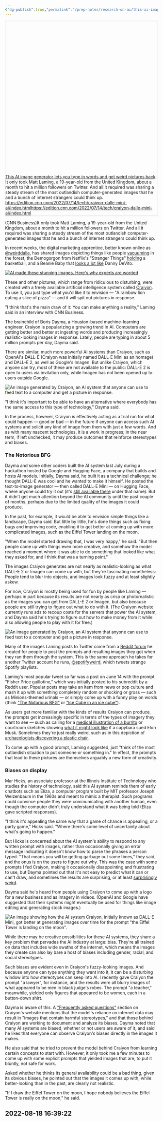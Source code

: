```yaml
---
{"dg-publish":true,"permalink":"/prep-notes/research-on-ai/this-ai-image-generator-lets-you-type-in-words-and-get-weird-pictures-back-cnn/"}
---
```




<div
  style="
    border: 1px solid rgb(222, 222, 222);
    box-shadow: rgba(0, 0, 0, 0.06) 0px 1px 3px;
  "
>
  <div class="w __if _lc _sm _od _alsd _alcd _lh14 _xm _xi _ts _dm">
    <div class="wf">
      <div class="wc">
        <div class="e" style="padding-bottom: 100%">
          <div class="em">
            <a
              href="https://edition.cnn.com/2022/07/14/tech/craiyon-dalle-mini-ai/index.html"
              target="_blank"
              rel="noopener"
              data-do-not-bind-click
              class="c"
              style="
                background-image: url('https://cdn.cnn.com/cnnnext/dam/assets/220711163147-craiyon-rainbow-lion-eating-pizza-super-tease.jpg');
              "
            ></a>
          </div>
        </div>
      </div>
      <div class="wt">
        <div class="t _f0 _ffsa _fsn _fwn">
          <div class="th _f1p _fsn _fwb">
            <a href="https://edition.cnn.com/2022/07/14/tech/craiyon-dalle-mini-ai/index.html" target="_blank" rel="noopener" class="thl"
              >This AI image generator lets you type in words and get weird pictures back</a
            >
          </div>
          <div class="td">It only took Matt Laming, a 19-year-old from the United Kingdom, about a month to hit a million followers on Twitter. And all it required was sharing a steady stream of the most outlandish computer-generated images that he and a bunch of internet strangers could think up.</div>
          <div class="tf _f1m">
            <div class="tc">
              <a href="https://edition.cnn.com/2022/07/14/tech/craiyon-dalle-mini-ai/index.html" target="_blank" rel="noopener" class="tw _f1m"
                ><span class="twt">https://edition.cnn.com/2022/07/14/tech/craiyon-dalle-mini-ai/index.html</span
                ><span class="twd">https://edition.cnn.com/2022/07/14/tech/craiyon-dalle-mini-ai/index.html</span></a
              >
            </div>
          </div>
        </div>
      </div>
    </div>
  </div>
</div>

(CNN Business)It only took Matt Laming, a 19-year-old from the United Kingdom, about a month to hit a million followers on Twitter. And all it required was sharing a steady stream of the most outlandish computer-generated images that he and a bunch of internet strangers could think up.

In recent weeks, the digital marketing apprentice, better known online as [@weirddalle](https://twitter.com/weirddalle), has shared images depicting things like people [vacuuming](https://twitter.com/weirddalle/status/1544369495564865537?s=20&t=Nb4lVPd0toft-iHNOuavig) in the forest, the Demogorgon from Netflix's "Stranger Things" [holding](https://twitter.com/weirddalle/status/1534549407537963010?s=20&t=RULw-k0GxExireKLn7436w) a basketball, and a Beanie Baby that [looks a lot like](https://twitter.com/weirddalle/status/1542259349699137536?s=20&t=RULw-k0GxExireKLn7436w) Danny DeVito.

[![AI made these stunning images. Here&#39;s why experts are worried](https://cdn.cnn.com/cnnnext/dam/assets/220607143256-google-imagen-corgi-house-of-sushi-medium-plus-169.jpg)](https://edition.cnn.com/2022/06/30/tech/openai-google-realistic-images-bias/index.html)

These and other pictures, which range from ridiculous to disturbing, were created with a freely available artificial intelligence system called [Craiyon](https://www.craiyon.com/). To use it, you just type what you'd like it to envision — "A rainbow lion eating a slice of pizza" — and it will spit out pictures in response.

"I think that's the main draw of it: You can make anything a reality," Laming said in an interview with CNN Business.

The brainchild of Boris Dayma, a Houston-based machine-learning engineer, Craiyon is popularizing a growing trend in AI. Computers are getting better and better at ingesting words and producing increasingly realistic-looking images in response. Lately, people are typing in about 5 million prompts per day, Dayma said.

There are similar, much more powerful AI systems than Craiyon, such as OpenAI's DALL-E (Craiyon was initially named DALL-E Mini as an homage) and DALL-E 2, as well as Google's Imagen. But unlike Craiyon, which anyone can try, most of these are not available to the public: DALL-E 2 is open to users via invitation only, while Imagen has not been opened up to users outside Google.

![An image generated by Craiyon, an AI system that anyone can use to feed text to a computer and get a picture in response. ](https://cdn.cnn.com/cnnnext/dam/assets/220711163147-craiyon-rainbow-lion-eating-pizza-exlarge-169.jpg)

"I think it's important to be able to have an alternative where everybody has the same access to this type of technology," Dayma said.

In the process, however, Craiyon is effectively acting as a trial run for what could happen — good or bad — in the future if anyone can access such AI systems and solicit any kind of image from them with just a few words. And as with many nascent technologies, it is a work in progress; in the near term, if left unchecked, it may produce outcomes that reinforce stereotypes and biases.

### The Notorious BFG

Dayma and some other coders built the AI system last July during a hackathon hosted by Google and Hugging Face, a company that builds and hosts AI models. Initially, Dayma said, he built it as a technical challenge; he thought DALL-E was cool and he wanted to make it himself. He posted the text-to-image generator — then called DALL-E Mini — on Hugging Face, where anyone could try it out (it's [still available there](https://huggingface.co/spaces/dalle-mini/dalle-mini) under that name). But it didn't get much attention beyond the AI community until the past couple of months, perhaps due to the limited quality of the images it could produce.

In the past, for example, it would be able to envision simple things like a landscape, Dayma said. But little by little, he's done things such as fixing bugs and improving code, enabling it to get better at coming up with more complicated images, such as the Eiffel Tower landing on the moon.

"When the model started drawing that, I was very happy," he said. "But then people came up with things even more creative, and somehow the model reached a moment where it was able to do something that looked like what they asked for, and I think that was a turning point."

The images Craiyon generates are not nearly as realistic-looking as what DALL-E 2 or Imagen can come up with, but they're fascinating nonetheless: People tend to blur into objects, and images look fuzzy and at least slightly askew.

For now, Craiyon is mostly being used for fun by people like Laming — perhaps in part because its results are not nearly as crisp or photorealistic as the images you can get from DALL-E 2 or Imagen, but also because people are still trying to figure out what to do with it. (The Craiyon website currently runs ads to recoup costs for the servers that power the AI system, and Dayma said he's trying to figure out how to make money from it while also allowing people to play with it for free.)

![An image generated by Craiyon, an AI system that anyone can use to feed text to a computer and get a picture in response. ](https://cdn.cnn.com/cnnnext/dam/assets/220711163449-craiyon-weirddalle-pizza-dishwasher-exlarge-169.jpg)

Many of the images Laming posts to Twitter come from a [Reddit forum](https://www.reddit.com/r/weirddalle/) he created for people to post the prompts and resulting images they got when they ran them through the system. This is the same approach he takes for another Twitter account he runs, [@spotifyweird](https://twitter.com/spotifyweird), which tweets strange Spotify playlists.

Laming's most popular tweet so far was a post on June 14 with the prompt "Fisher Price guillotine," which was initially posted to his subreddit by a Reddit user. Popular posts may take an item from news or pop culture and mash it up with something completely random or shocking or gross — such as Minions-themed urinals — or simply come up with a funny play on words (think ["The Notorious BFG"](https://twitter.com/weirddalle/status/1544433676276088832?s=20&t=Nb4lVPd0toft-iHNOuavig) or ["Ice Cube in an ice cube"](https://twitter.com/weirddalle/status/1542053138492006400?s=20&t=Nb4lVPd0toft-iHNOuavig)).

As users get more familiar with the kinds of results Craiyon can produce, the prompts get increasingly specific in terms of the types of imagery they want to see — such as calling for a [medical illustration of a burrito](https://twitter.com/weirddalle/status/1545162101051752451?s=20&t=Nb4lVPd0toft-iHNOuavig) or courtroom sketches showing [what it might look like](https://twitter.com/weirddalle/status/1537357215669096451?s=20&t=Nb4lVPd0toft-iHNOuavig) if a capybara sued Elon Musk. Sometimes they're just really weird, such as in this depiction of [archaeologists discovering a plastic chair](https://twitter.com/weirddalle/status/1544013933316653058?s=20&t=Nb4lVPd0toft-iHNOuavig).

To come up with a good prompt, Laming suggested, just "think of the most outlandish situation to put someone or something in." In effect, the prompts that lead to these pictures are themselves arguably a new form of creativity.

### Biases on display

Mar Hicks, an associate professor at the Illinois Institute of Technology who studies the history of technology, said this AI system reminds them of early chatbots such as Eliza, a computer program built by MIT professor Joseph Weizenbaum in the 1960s and meant to mimic a therapist. Such programs could convince people they were communicating with another human, even though the computer didn't truly understand what it was being told (Eliza gave scripted responses).

"I think it's appealing the same way that a game of chance is appealing, or a party game," Hicks said. "Where there's some level of uncertainty about what's going to happen."

But Hicks is concerned about the AI system's ability to respond to any written prompt with images, rather than occasionally giving an error message indicating it doesn't know how to parse the phrases a person typed. "That means you will be getting garbage out some times," they said, and the onus is on the users to figure out why. This was the case with some prompts I fed Craiyon, making it occasionally disappointing and frustrating to use, but Dayma pointed out that it's not easy to predict what it can or can't draw, and sometimes the results are surprising, or at least [surprisingly weird](https://twitter.com/Brainmage/status/1538111384390619136).

Dayma said he's heard from people using Craiyon to come up with a logo for a new business and as imagery in videos. (OpenAI and Google have suggested that their systems might eventually be used for things like image editing and generating stock images.)

![An image showing how the AI system Craiyon, initially known as DALL-E Mini, got better at generating images over time for the prompt &quot;the Eiffel Tower is landing on the moon&quot;.](https://cdn.cnn.com/cnnnext/dam/assets/220711140009-20220711-craiyon-eiffel-tower-screenshot-exlarge-169.jpg)

While there may be creative possibilities for these AI systems, they share a key problem that pervades the AI industry at large: bias. They're all trained on data that includes wide swaths of the internet, which means the images they create can also lay bare a host of biases including gender, racial, and social stereotypes.

Such biases are evident even in Craiyon's fuzzy-looking images. And because anyone can type anything they want into it, it can be a disturbing window into how stereotypes can seep into AI. I recently gave Craiyon the prompt "a lawyer", for instance, and the results were all blurry images of what appeared to be men in black judge's robes. The prompt "a teacher," meanwhile, yielded only figures that appeared to be women, each in a button-down shirt.

Dayma is aware of this. A ["Frequently asked questions"](https://www.craiyon.com/#faq) section on Craiyon's website mentions that the model's reliance on internet data may result in "images that contain harmful stereotypes," and that those behind Craiyon are working to document and analyze its biases. Dayma noted that many AI systems are biased, whether or not users are aware of it, and said he likes that everyone can observe Craiyon's biases directly in the images it makes.

He also said that he tried to prevent the model behind Craiyon from learning certain concepts to start with. However, it only took me a few minutes to come up with some explicit prompts that yielded images that are, to put it bluntly, not safe for work.

Asked whether he thinks its general availability could be a bad thing, given its obvious biases, he pointed out that the images it comes up with, while better-looking than in the past, are clearly not realistic.

"If I draw the Eiffel Tower on the moon, I hope nobody believes the Eiffel Tower is really on the moon," he said.
## 2022-08-18 16:39:22
